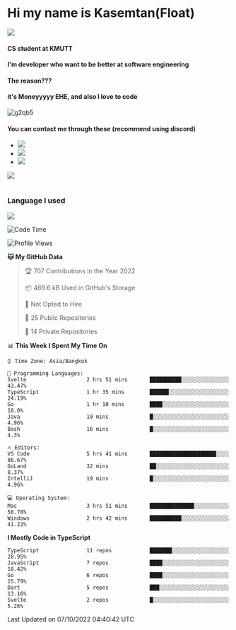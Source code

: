 # Hi my name is Kasemtan(Float)
![](https://64.media.tumblr.com/9c2a8f831efe8da556ffbf89cebb52c9/b86c1ab833a37e32-93/s1280x1920/d000dc22f75df64be2bc150f5fa69c4f6df6bb07.gifv)
#### CS student at KMUTT
#### I'm developer who want to be better at software engineering
#### The reason???
#### it's Moneyyyyy EHE, and also I love to code
![g2qb5](https://user-images.githubusercontent.com/69688279/175812510-9235eaf7-72f7-40d3-b163-56efa9aa5c6b.gif)

#### You can contact me through these (recommend using discord)
- [![](https://img.shields.io/badge/Discord-5865F2?logo=Discord&logoColor=white)](https://discordapp.com/users/278155096225742848)
- [![](https://img.shields.io/badge/Facebook-1877F2?logo=facebook&logoColor=white)](https://www.facebook.com/float.teavasirichokchai/)
- [![](https://img.shields.io/badge/linkedin-0A66C2?logo=linkedin&logoColor=white)](https://www.linkedin.com/in/kasemtan-teavasirichokchai-975531227/)

[![](https://github-readme-stats.vercel.app/api?username=FloatKasemtan&show_icons=true&theme=nightowl)]()
#
### Language I used
[![](https://github-readme-stats.vercel.app/api/top-langs/?username=FloatKasemtan&layout=compact&theme=nightowl)]()
<!--START_SECTION:waka-->
![Code Time](http://img.shields.io/badge/Code%20Time-746%20hrs%2041%20mins-blue)

![Profile Views](http://img.shields.io/badge/Profile%20Views-1-blue)

**🐱 My GitHub Data** 

> 🏆 707 Contributions in the Year 2022
 > 
> 📦 469.6 kB Used in GitHub's Storage 
 > 
> 🚫 Not Opted to Hire
 > 
> 📜 25 Public Repositories 
 > 
> 🔑 14 Private Repositories  
 > 
📊 **This Week I Spent My Time On** 

```text
⌚︎ Time Zone: Asia/Bangkok

💬 Programming Languages: 
Svelte                   2 hrs 51 mins       ██████████░░░░░░░░░░░░░░░   43.47% 
TypeScript               1 hr 35 mins        ██████░░░░░░░░░░░░░░░░░░░   24.19% 
Go                       1 hr 10 mins        ████░░░░░░░░░░░░░░░░░░░░░   18.0% 
Java                     19 mins             █░░░░░░░░░░░░░░░░░░░░░░░░   4.96% 
Bash                     16 mins             █░░░░░░░░░░░░░░░░░░░░░░░░   4.3%

🔥 Editors: 
VS Code                  5 hrs 41 mins       █████████████████████░░░░   86.67% 
GoLand                   32 mins             ██░░░░░░░░░░░░░░░░░░░░░░░   8.37% 
IntelliJ                 19 mins             █░░░░░░░░░░░░░░░░░░░░░░░░   4.96%

💻 Operating System: 
Mac                      3 hrs 51 mins       ██████████████░░░░░░░░░░░   58.78% 
Windows                  2 hrs 42 mins       ██████████░░░░░░░░░░░░░░░   41.22%

```

**I Mostly Code in TypeScript** 

```text
TypeScript               11 repos            ███████░░░░░░░░░░░░░░░░░░   28.95% 
JavaScript               7 repos             ████░░░░░░░░░░░░░░░░░░░░░   18.42% 
Go                       6 repos             ████░░░░░░░░░░░░░░░░░░░░░   15.79% 
Dart                     5 repos             ███░░░░░░░░░░░░░░░░░░░░░░   13.16% 
Svelte                   2 repos             █░░░░░░░░░░░░░░░░░░░░░░░░   5.26%

```



 Last Updated on 07/10/2022 04:40:42 UTC
<!--END_SECTION:waka-->
<!--
**FloatKasemtan/FloatKasemtan** is a ✨ _special_ ✨ repository because its `README.md` (this file) appears on your GitHub profile.

Here are some ideas to get you started:

- 🔭 I’m currently working on ...
- 🌱 I’m currently learning ...
- 👯 I’m looking to collaborate on ...
- 🤔 I’m looking for help with ...
- 💬 Ask me about ...
- 📫 How to reach me: ...
- 😄 Pronouns: ...
- ⚡ Fun fact: ...
-->
